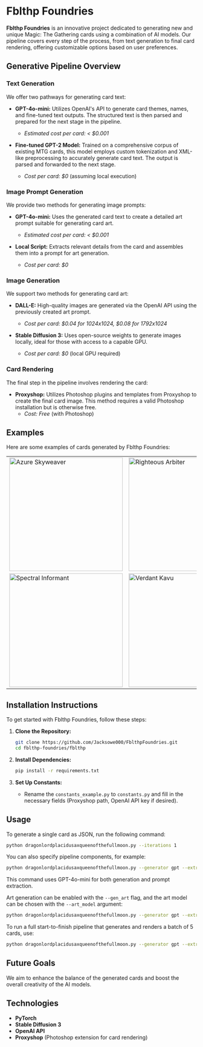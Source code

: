 # Fblthp Foundries

**Fblthp Foundries** is an innovative project dedicated to generating new and unique Magic: The Gathering cards using a combination of AI models. Our pipeline covers every step of the process, from text generation to final card rendering, offering customizable options based on user preferences.

## Generative Pipeline Overview

### Text Generation

We offer two pathways for generating card text:

- **GPT-4o-mini:** Utilizes OpenAI's API to generate card themes, names, and fine-tuned text outputs. The structured text is then parsed and prepared for the next stage in the pipeline.
  - *Estimated cost per card: < $0.001*

- **Fine-tuned GPT-2 Model:** Trained on a comprehensive corpus of existing MTG cards, this model employs custom tokenization and XML-like preprocessing to accurately generate card text. The output is parsed and forwarded to the next stage.
  - *Cost per card: $0* (assuming local execution)

### Image Prompt Generation

We provide two methods for generating image prompts:

- **GPT-4o-mini:** Uses the generated card text to create a detailed art prompt suitable for generating card art.
  - *Estimated cost per card: < $0.001*

- **Local Script:** Extracts relevant details from the card and assembles them into a prompt for art generation.
  - *Cost per card: $0*

### Image Generation

We support two methods for generating card art:

- **DALL-E:** High-quality images are generated via the OpenAI API using the previously created art prompt.
  - *Cost per card: $0.04 for 1024x1024, $0.08 for 1792x1024*

- **Stable Diffusion 3:** Uses open-source weights to generate images locally, ideal for those with access to a capable GPU.
  - *Cost per card: $0* (local GPU required)

### Card Rendering

The final step in the pipeline involves rendering the card:

- **Proxyshop:** Utilizes Photoshop plugins and templates from Proxyshop to create the final card image. This method requires a valid Photoshop installation but is otherwise free.
  - *Cost: Free* (with Photoshop)

## Examples

Here are some examples of cards generated by Fblthp Foundries:

<table>
  <tr>
    <td><img src="./examples/Azure%20Skyweaver%20(Borderless)%20[WAR]%20{42}.jpg" alt="Azure Skyweaver" width="300"/></td>
    <td><img src="./examples/Righteous%20Arbiter%20(Borderless)%20[WAR]%20{42}.jpg" alt="Righteous Arbiter" width="300"/></td>
  </tr>
  <tr>
    <td><img src="./examples/Spectral%20Informant%20(Borderless)%20[WAR]%20{42}.jpg" alt="Spectral Informant" width="300"/></td>
    <td><img src="./examples/Verdant%20Kavu%20(Borderless)%20[WAR]%20{42}.jpg" alt="Verdant Kavu" width="300"/></td>
  </tr>
</table>

## Installation Instructions

To get started with Fblthp Foundries, follow these steps:

1. **Clone the Repository:**
   ```bash
   git clone https://github.com/Jacksowe000/FblthpFoundries.git
   cd fblthp-foundries/fblthp
   ```

2. **Install Dependencies:**
   ```bash
   pip install -r requirements.txt
   ```

3. **Set Up Constants:**
   - Rename the `constants_example.py` to `constants.py` and fill in the necessary fields (Proxyshop path, OpenAI API key if desired).

## Usage

To generate a single card as JSON, run the following command:

```bash
python dragonlordplacidusaxqueenofthefullmoon.py --iterations 1
```

You can also specify pipeline components, for example:

```bash
python dragonlordplacidusaxqueenofthefullmoon.py --generator gpt --extractor gpt
```

This command uses GPT-4o-mini for both generation and prompt extraction.

Art generation can be enabled with the `--gen_art` flag, and the art model can be chosen with the `--art_model` argument:

```bash
python dragonlordplacidusaxqueenofthefullmoon.py --generator gpt --extractor gpt --gen_art --art_model DALL-E
```

To run a full start-to-finish pipeline that generates and renders a batch of 5 cards, use:

```bash
python dragonlordplacidusaxqueenofthefullmoon.py --generator gpt --extractor gpt --gen_art --art_model DALL-E --insta_render --iterations 5
```

## Future Goals

We aim to enhance the balance of the generated cards and boost the overall creativity of the AI models.

## Technologies

- **PyTorch**
- **Stable Diffusion 3**
- **OpenAI API**
- **Proxyshop** (Photoshop extension for card rendering)
